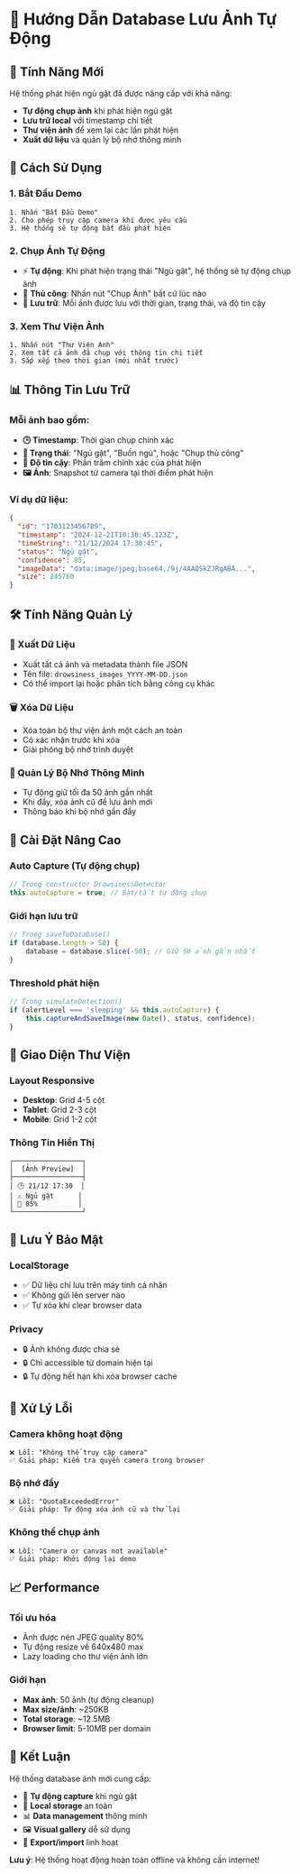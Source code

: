 # 📸 Hướng Dẫn Database Lưu Ảnh Tự Động

## 🎯 Tính Năng Mới
Hệ thống phát hiện ngủ gật đã được nâng cấp với khả năng:
- **Tự động chụp ảnh** khi phát hiện ngủ gật
- **Lưu trữ local** với timestamp chi tiết
- **Thư viện ảnh** để xem lại các lần phát hiện
- **Xuất dữ liệu** và quản lý bộ nhớ thông minh

## 🚀 Cách Sử Dụng

### 1. Bắt Đầu Demo
```
1. Nhấn "Bắt Đầu Demo"
2. Cho phép truy cập camera khi được yêu cầu
3. Hệ thống sẽ tự động bắt đầu phát hiện
```

### 2. Chụp Ảnh Tự Động
- ⚡ **Tự động**: Khi phát hiện trạng thái "Ngủ gật", hệ thống sẽ tự động chụp ảnh
- 📱 **Thủ công**: Nhấn nút "Chụp Ảnh" bất cứ lúc nào
- 💾 **Lưu trữ**: Mỗi ảnh được lưu với thời gian, trạng thái, và độ tin cậy

### 3. Xem Thư Viện Ảnh
```
1. Nhấn nút "Thư Viện Ảnh" 
2. Xem tất cả ảnh đã chụp với thông tin chi tiết
3. Sắp xếp theo thời gian (mới nhất trước)
```

## 📊 Thông Tin Lưu Trữ

### Mỗi ảnh bao gồm:
- **🕒 Timestamp**: Thời gian chụp chính xác
- **📍 Trạng thái**: "Ngủ gật", "Buồn ngủ", hoặc "Chụp thủ công"  
- **🎯 Độ tin cậy**: Phần trăm chính xác của phát hiện
- **🖼️ Ảnh**: Snapshot từ camera tại thời điểm phát hiện

### Ví dụ dữ liệu:
```json
{
  "id": "1703123456789",
  "timestamp": "2024-12-21T10:30:45.123Z",
  "timeString": "21/12/2024 17:30:45",
  "status": "Ngủ gật",
  "confidence": 85,
  "imageData": "data:image/jpeg;base64,/9j/4AAQSkZJRgABA...",
  "size": 245760
}
```

## 🛠️ Tính Năng Quản Lý

### 📁 Xuất Dữ Liệu
- Xuất tất cả ảnh và metadata thành file JSON
- Tên file: `drowsiness_images_YYYY-MM-DD.json`
- Có thể import lại hoặc phân tích bằng công cụ khác

### 🗑️ Xóa Dữ Liệu
- Xóa toàn bộ thư viện ảnh một cách an toàn
- Có xác nhận trước khi xóa
- Giải phóng bộ nhớ trình duyệt

### 💾 Quản Lý Bộ Nhớ Thông Minh
- Tự động giữ tối đa 50 ảnh gần nhất
- Khi đầy, xóa ảnh cũ để lưu ảnh mới
- Thông báo khi bộ nhớ gần đầy

## 🔧 Cài Đặt Nâng Cao

### Auto Capture (Tự động chụp)
```javascript
// Trong constructor DrowsinessDetector
this.autoCapture = true; // Bật/tắt tự động chụp
```

### Giới hạn lưu trữ
```javascript
// Trong saveToDatabase()
if (database.length > 50) {
    database = database.slice(-50); // Giữ 50 ảnh gần nhất
}
```

### Threshold phát hiện
```javascript
// Trong simulateDetection()
if (alertLevel === 'sleeping' && this.autoCapture) {
    this.captureAndSaveImage(new Date(), status, confidence);
}
```

## 📱 Giao Diện Thư Viện

### Layout Responsive
- **Desktop**: Grid 4-5 cột
- **Tablet**: Grid 2-3 cột  
- **Mobile**: Grid 1-2 cột

### Thông Tin Hiển Thị
```
┌─────────────────┐
│  [Ảnh Preview]  │
├─────────────────┤
│ 🕒 21/12 17:30  │
│ ⚠️ Ngủ gật      │  
│ 🎯 85%          │
└─────────────────┘
```

## 🚨 Lưu Ý Bảo Mật

### LocalStorage
- ✅ Dữ liệu chỉ lưu trên máy tính cá nhân
- ✅ Không gửi lên server nào
- ✅ Tự xóa khi clear browser data

### Privacy
- 🔒 Ảnh không được chia sẻ
- 🔒 Chỉ accessible từ domain hiện tại
- 🔒 Tự động hết hạn khi xóa browser cache

## 🐛 Xử Lý Lỗi

### Camera không hoạt động
```
❌ Lỗi: "Không thể truy cập camera"
✅ Giải pháp: Kiểm tra quyền camera trong browser
```

### Bộ nhớ đầy
```
❌ Lỗi: "QuotaExceededError"  
✅ Giải pháp: Tự động xóa ảnh cũ và thử lại
```

### Không thể chụp ảnh
```
❌ Lỗi: "Camera or canvas not available"
✅ Giải pháp: Khởi động lại demo
```

## 📈 Performance

### Tối ưu hóa
- Ảnh được nén JPEG quality 80%
- Tự động resize về 640x480 max
- Lazy loading cho thư viện ảnh lớn

### Giới hạn
- **Max ảnh**: 50 ảnh (tự động cleanup)
- **Max size/ảnh**: ~250KB 
- **Total storage**: ~12.5MB
- **Browser limit**: 5-10MB per domain

## 🎉 Kết Luận

Hệ thống database ảnh mới cung cấp:
- 📸 **Tự động capture** khi ngủ gật
- 💾 **Local storage** an toàn
- 📊 **Data management** thông minh  
- 🖼️ **Visual gallery** dễ sử dụng
- 📁 **Export/import** linh hoạt

**Lưu ý**: Hệ thống hoạt động hoàn toàn offline và không cần internet!

